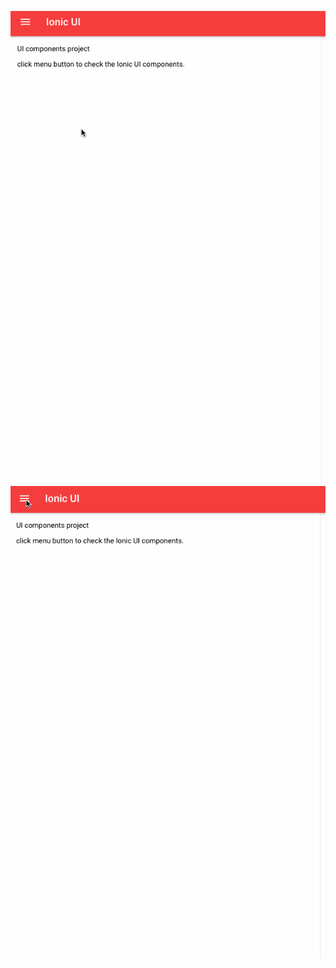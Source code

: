 
![alt tag](https://github.com/AshaHsu/Hybrid-App_Ionic/blob/master/ionicUI/Demo.gif)
![alt tag](https://github.com/AshaHsu/Hybrid-App_Ionic/blob/master/ionicUI/Demo2.gif)
